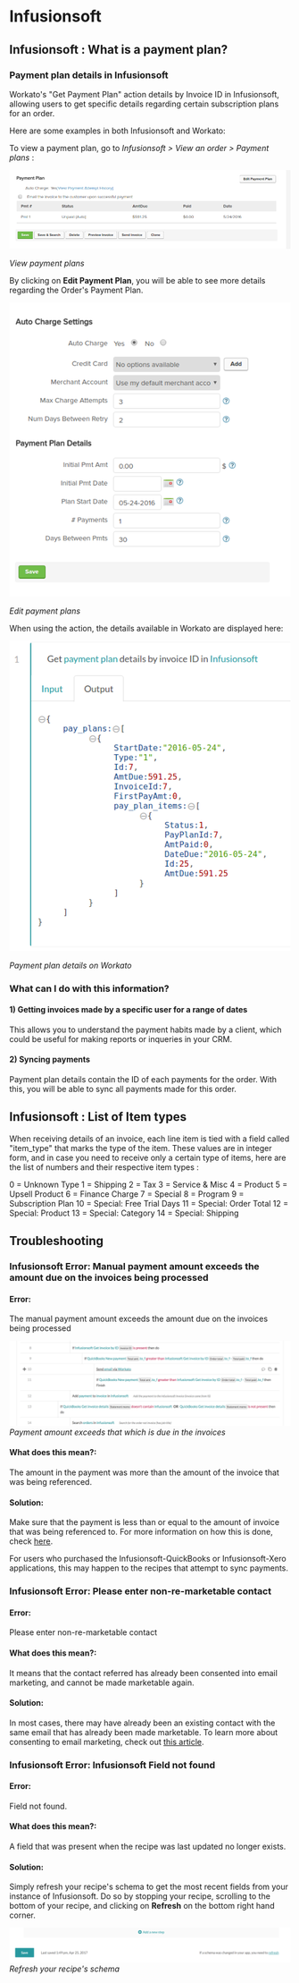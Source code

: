 # Infusionsoft

## Infusionsoft : What is a payment plan?

### Payment plan details in Infusionsoft

Workato's "Get Payment Plan" action details by Invoice ID in Infusionsoft, allowing users to get specific details regarding certain subscription plans for an order. 

Here are some examples in both Infusionsoft and Workato:

To view a payment plan, go to *Infusionsoft > View an order > Payment plans* : 

![View payment plans](/assets/images/connectors/infusionsoft/view-payment-plan.png)

*View payment plans*

By clicking on **Edit Payment Plan**, you will be able to see more details regarding the Order's Payment Plan.

![Edit payment plans](/assets/images/connectors/infusionsoft/edit-payment-plan.png)

*Edit payment plans*

When using the action, the details available in Workato are displayed here:

![Details available to Workato](/assets/images/connectors/infusionsoft/workato-details.png)

*Payment plan details on Workato*

### What can I do with this information?

#### 1) Getting invoices made by a specific user for a range of dates
This allows you to understand the payment habits made by a client, which could be useful for making reports or inqueries in your CRM.

#### 2) Syncing payments
Payment plan details contain the ID of each payments for the order. With this, you will be able to sync all payments made for this order.


## Infusionsoft : List of Item types

When receiving details of an invoice, each line item is tied with a field called "item_type" that marks the type of the item. These values are in integer form, and in case you need to receive only a certain type of items, here are the list of numbers and their respective item types :

0 = Unknown Type
1 = Shipping
2 = Tax
3 = Service & Misc
4 = Product
5 = Upsell Product
6 = Finance Charge
7 = Special
8 = Program
9 = Subscription Plan
10 = Special: Free Trial Days
11 = Special: Order Total
12 = Special: Product
13 = Special: Category
14 = Special: Shipping

## Troubleshooting

### Infusionsoft Error: Manual payment amount exceeds the amount due on the invoices being processed

#### Error: 
The manual payment amount exceeds the amount due on the invoices being processed

![Payment error](/assets/images/connectors/infusionsoft/payment-error.png)
*Payment amount exceeds that which is due in the invoices*

#### What does this mean?: 
The amount in the payment was more than the amount of the invoice that was being referenced. 

#### Solution: 
Make sure that the payment is less than or equal to the amount of invoice that was being referenced to. For more information on how this is done, check [here](http://help.infusionsoft.com/userguides/sell-online/create-an-order/add-a-payment-to-an-existing-order).

For users who purchased the Infusionsoft-QuickBooks or Infusionsoft-Xero applications, this may happen to the recipes that attempt to sync payments. 


### Infusionsoft Error: Please enter non-re-marketable contact

#### Error: 
Please enter non-re-marketable contact

#### What does this mean?: 
It means that the contact referred has already been consented into email marketing, and cannot be made marketable again. 

#### Solution: 
In most cases, there may have already been an existing contact with the same email that has already been made marketable. To learn more about consenting to email marketing, check out [this article](http://help.infusionsoft.com/related-articles/manually-opt-in-or-opt-out-multiple-contacts-at-once).


### Infusionsoft Error: Infusionsoft Field not found

#### Error: 
Field not found.

#### What does this mean?:
A field that was present when the recipe was last updated no longer exists.

#### Solution: 
Simply refresh your recipe's schema to get the most recent fields from your instance of Infusionsoft. Do so by stopping your recipe, scrolling to the bottom of your recipe, and clicking on **Refresh** on the bottom right hand corner.

![Refresh recipe schema](/assets/images/connectors/infusionsoft/refresh-schema.png)
*Refresh your recipe's schema*
